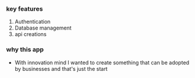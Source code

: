 ### key features
1. Authentication
2. Database management
3. api creations

### why this app
- With innovation mind I wanted to create something that can be adopted by businesses and that's just the start